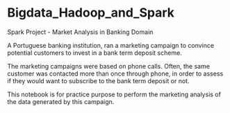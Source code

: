 # Bigdata_Hadoop_and_Spark
Spark Project - Market Analysis in Banking Domain

A Portuguese banking institution, ran a marketing campaign to convince potential customers to invest in a bank term deposit scheme. 

The marketing campaigns were based on phone calls. Often, the same customer was contacted more than once through phone, in order to assess if they would want to subscribe to the bank term deposit or not. 

This notebook is for practice purpose to perform the marketing analysis of the data generated by this campaign.
